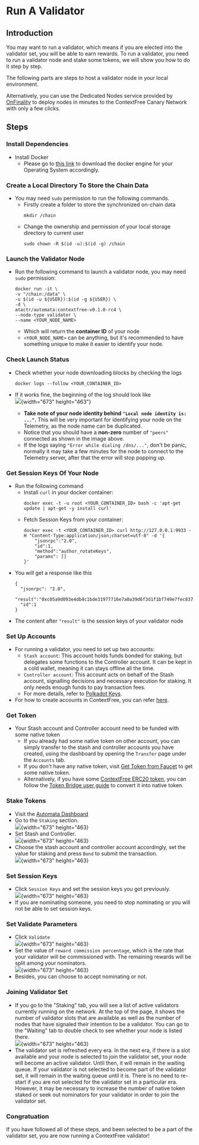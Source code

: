 # Run A Validator
## Introduction
You may want to run a validator, which means if you are elected into the validator set, you will be able to earn rewards. To run a validator, you need to run a validator node and stake some tokens, we will show you how to do it step by step.

The following parts are steps to host a validator node in your local environment.

Alternatively, you can use the Dedicated Nodes service provided by [OnFinality](https://app.onfinality.io/) to deploy nodes in minutes to the ContextFree Canary Network with only a few clicks.

## Steps
### Install Dependencies
- Install Docker
  - Please go to [this link](https://docs.docker.com/get-docker/) to download the docker engine for your Operating System accordingly.

### Create a Local Directory To Store the Chain Data
- You may need `sudo` permission to run the following commands.
  - Firstly create a folder to store the synchronized on-chain data
    ```
    mkdir /chain
    ```
  - Change the ownership and permission of your local storage directory to current user
    ```
    sudo chown -R $(id -u):$(id -g) /chain
    ```

### Launch the Validator Node
- Run the following command to launch a validator node, you may need `sudo` permission:
  ```
  docker run -it \
  -v "/chain:/data" \
  -u $(id -u ${USER}):$(id -g ${USER}) \
  -d \
  atactr/automata:contextfree-v0.1.0-rc4 \
  --node-type validator \
  --name <YOUR_NODE_NAME>
  ```
  - Which will return the **container ID** of your node
  - `<YOUR_NODE_NAME>` can be anything, but it's recommended to have something unique to make it easier to identify your node.
### Check Launch Status
- Check whether your node downloading blocks by checking the logs
  ```
  docker logs --follow <YOUR_CONTAINER_ID>
  ```
- If it works fine, the beginning of the log should look like<br>
  ![](../../assets/canaryimg/node_logs_2.png){width="673" height="463"}<br>

  - **Take note of your node identity behind `"Local node identity is: ..."`.** This will be very important for identifying your node on the Telemetry, as the node name can be duplicated.
  - Notice that you should have a **non-zero** number of `"peers"` connected as shown in the image above.
  - If the logs saying `"Error while dialing /dns/..."`, don't be panic, normally it may take a few minutes for the node to connect to the Telemetry server, after that the error will stop popping up.

### Get Session Keys Of Your Node
- Run the following command
  - Install `curl` in your docker container:
    ```
    docker exec -t -u root <YOUR_CONTAINER_ID> bash -c 'apt-get update | apt-get -y install curl'
    ```
  - Fetch Session Keys from your container:
    ```
    docker exec -t <YOUR_CONTAINER_ID> curl http://127.0.0.1:9933 -H "Content-Type:application/json;charset=utf-8" -d '{
        "jsonrpc":"2.0",
        "id":1,
        "method":"author_rotateKeys",
        "params": []
    }'
    ```
- You will get a response like this
  ```
  {
    "jsonrpc": "2.0",
    "result":"0xc05a9d093e4db4c1bde31977716e7a0a39d6f3d1f1bf749e7fec8371147de730af6860aeef81a11130c9fcd317b96e736f6c36141c28f382a18f9faf6e7df797eaa951ead00d12db10937003f0956e3d3444d1774d452ed045dbc1b84d1bf1471abf5d77bf5033845f01be1188a852c6f0ba703042b4d06d14314841c1096c50",
    "id":1
  }
  ```
- The content after `"result"` is the session keys of your validator node

### Set Up Accounts
- For running a validator, you need to set up two accounts:
  - `Stash account`: This account holds funds bonded for staking, but delegates some functions to the Controller account. It can be kept in a cold wallet, meaning it can stays offline all the time.
  - `Controller account`: This account acts on behalf of the Stash account, signalling decisions and necessary execution for staking. It only needs enough funds to pay transaction fees.
  - For more details, refer to [Polkadot Keys](https://wiki.polkadot.network/docs/learn-keys).
- For how to create accounts in ContextFree, you can refer [here](../userguide/accounts.md#create-account).

### Get Token
- Your Stash account and Controller account need to be funded with some native token
  - If you already had some native token on other account, you can simply transfer to the stash and controller accounts you have created, using the dashboard by opening the `Transfer` page under the `Accounts` tab.
  - If you don't have any native token, visit [Get Token from Faucet](../userguide/get-test-token.md) to get some native token.
  - Alternatively, if you have some [ContextFree ERC20 token](https://ropsten.etherscan.io/token/0x8289b901CAC48EbBB1B5cb0049d1459EA1240EF7), you can follow the [Token Bridge user guide](../userguide/token-bridge.md) to convert it into native token.

### Stake Tokens
- Visit the [Automata Dashboard](https://dashboard.ata.network/?rpc=wss%3A%2F%2Ffs-api.ata.network#/explorer)
-  Go to the `Staking` section.<br>
![](../../assets/canaryimg/validator/staking.png){width="673" height="463}<br>
- Set Stash and Controller.<br>
![](../../assets/canaryimg/validator/stash.png){width="673" height="463}<br>
- Choose the stash account and controller account accordingly, set the value for staking and press `Bond` to submit the transaction.<br>
![](../../assets/canaryimg/validator/bond.png){width="673" height="463}<br>

### Set Session Keys
- Click `Session Keys` and set the session keys you got previously.<br>
![](../../assets/canaryimg/validator/sessionkey.png){width="673" height="463}<br>
- If you are nominating someone, you need to stop nominating or you will not be able to set session keys.

### Set Validate Parameters
- Click `Validate`<br>
![](../../assets/canaryimg/validator/validate.png){width="673" height="463}<br>
- Set the value of `reward commission percentage`, which is the rate that your validator will be commissioned with. The remaining rewards will be split among your nominators.<br>
![](../../assets/canaryimg/validator/validate_2.png){width="673" height="463}<br>
- Besides, you can choose to accept nominating or not.

### Joining Validator Set
- If you go to the "Staking" tab, you will see a list of active validators currently running on the network. At the top of the page, it shows the number of validator slots that are available as well as the number of nodes that have signaled their intention to be a validator. You can go to the "Waiting" tab to double check to see whether your node is listed there.<br>
![](../../assets/canaryimg/validator/validatorset.png){width="673" height="463}<br>
- The validator set is refreshed every era. In the next era, if there is a slot available and your node is selected to join the validator set, your node will become an active validator. Until then, it will remain in the waiting queue. If your validator is not selected to become part of the validator set, it will remain in the waiting queue until it is. There is no need to re-start if you are not selected for the validator set in a particular era. However, it may be necessary to increase the number of native token staked or seek out nominators for your validator in order to join the validator set.

### Congratuation
If you have followed all of these steps, and been selected to be a part of the validator set, you are now running a ContextFree validator!